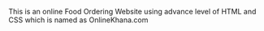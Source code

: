 This is an online Food Ordering Website using advance level of HTML and CSS  which is named as OnlineKhana.com
